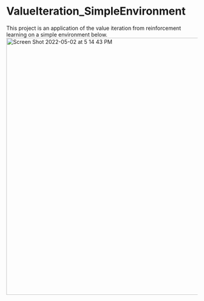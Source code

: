 # ValueIteration_SimpleEnvironment
This project is an application of the value iteration from reinforcement learning on a simple environment below.<img width="675" alt="Screen Shot 2022-05-02 at 5 14 43 PM" src="https://user-images.githubusercontent.com/71743877/166336239-c3e378c8-0b1a-4e24-8064-0fe9bd6edfda.png">
